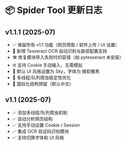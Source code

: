 # 📦 Spider Tool 更新日志

## v1.1.1 (2025-07)

- ✅ 保留所有 v1.1 功能（网页爬取 / 软件上传 / UI 设置）
- 🧠 新增 Tesseract OCR 自动识别与路径配置支持
- 🛠 修复模块导入失败时的容错（如 pytesseract 未安装）
- 🌐 支持 Cookie 手动输入，无需模拟
- 🌈 默认 UI 风格设置为 Sky，字体为 微软雅黑
- 🔄 多线程/队列爬虫稳定性优化
- 🧩 国际化结构预留（默认中文）

## v1.1 (2025-07)

- ✅ 添加多线程/队列爬虫机制
- ✅ 自动分析网页结构
- ✅ 支持手动设置 Cookie / Session
- ✅ 集成 OCR 验证码识别模块
- ✅ 支持切换字体和 UI 风格
